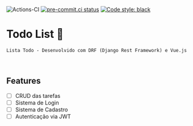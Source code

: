 ![Actions-CI](https://github.com/herbetyp/todo-list/workflows/Actions-CI/badge.svg)
[![pre-commit.ci status](https://results.pre-commit.ci/badge/github/herbetyp/todo-list/main.svg)](https://results.pre-commit.ci/latest/github/herbetyp/todo-list/main)
[![Code style: black](https://img.shields.io/badge/code%20style-black-000000.svg)](https://github.com/psf/black)

# Todo List :memo:

`Lista Todo - Desenvolvido com DRF (Django Rest Framework) e Vue.js`

&nbsp;

## **Features**

- [ ] CRUD das tarefas
- [ ] Sistema de Login
- [ ] Sistema de Cadastro
- [ ] Autenticação via JWT
